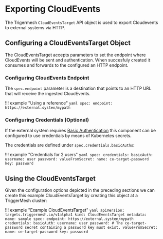 # Exporting CloudEvents

The Trigermesh `CloudEventsTarget` API object is used to export Cloudevents to external systems via HTTP.

## Configuring a CloudEventsTarget Object

The CloudEventsTarget accepts parameters to set the endpoint where CloudEvents will be sent and authentication. When succesfuly created it consumes and forwards to the configured an HTTP endpoint.

### Configuring CloudEvents Endpoint

The `spec.endpoint` parameter is a destination that points to an HTTP URL that will receive the ingested CloudEvents.

!!! example "Using a reference"
    ```yaml
    spec:
      endpoint: https://external.systen/mypath
    ```

### Configuring Credentials (Optional)

If the external system requires [Basic Authentication](https://datatracker.ietf.org/doc/html/rfc2617) this component can be configured to use credentials by means of Kubernetes secrets.

The credentials are defined under `spec.credentials.basicAuths`:

!!! example "Credentials for 2 users"
    ```yaml
    spec:
      credentials:
        basicAuth:
          username: user
          password:
            valueFromSecret:
              name: ce-target-password
              key: password
    ```

## Using the CloudEventsTarget

Given the configuration options depicted in the preceding sections we can create this example CloudEventsTarget by creating this object at a TriggerMesh cluster:

!!! example "Example CloudEventsTarget"
    ```yaml
    apiVersion: targets.triggermesh.io/v1alpha1
    kind: CloudEventsTarget
    metadata:
      name: sample
    spec:
      endpoint: https://external.systen/mypath
      credentials:
        basicAuth:
          username: user
          password:
            # The ce-target-password secret containing a password key must exist.
            valueFromSecret:
              name: ce-target-password
              key: password
    ```
